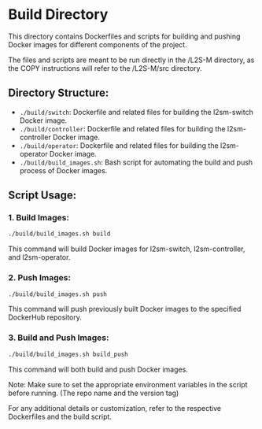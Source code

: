 <!---
 Copyright 2024  Universidad Carlos III de Madrid
 
 Licensed under the Apache License, Version 2.0 (the "License"); you may not
 use this file except in compliance with the License.  You may obtain a copy
 of the License at
 
   http://www.apache.org/licenses/LICENSE-2.0
 
 Unless required by applicable law or agreed to in writing, software
 distributed under the License is distributed on an "AS IS" BASIS, WITHOUT
 WARRANTIES OR CONDITIONS OF ANY KIND, either express or implied.  See the
 License for the specific language governing permissions and limitations under
 the License.
 
 SPDX-License-Identifier: Apache-2.0
-->

# Build Directory

This directory contains Dockerfiles and scripts for building and pushing Docker images for different components of the project. 

The files and scripts are meant to be run directly in the /L2S-M directory, as the COPY instructions will refer to the /L2S-M/src directory.

## Directory Structure:

- `./build/switch`: Dockerfile and related files for building the l2sm-switch Docker image.
- `./build/controller`: Dockerfile and related files for building the l2sm-controller Docker image.
- `./build/operator`: Dockerfile and related files for building the l2sm-operator Docker image.
- `./build/build_images.sh`: Bash script for automating the build and push process of Docker images.

## Script Usage:

### 1. Build Images:
```bash
./build/build_images.sh build
```

This command will build Docker images for l2sm-switch, l2sm-controller, and l2sm-operator.

### 2. Push Images:

```bash
./build/build_images.sh push
```

This command will push previously built Docker images to the specified DockerHub repository.

### 3. Build and Push Images:

```bash
./build/build_images.sh build_push
```

This command will both build and push Docker images.

Note: Make sure to set the appropriate environment variables in the script before running. (The repo name and the version tag)

For any additional details or customization, refer to the respective Dockerfiles and the build script.
